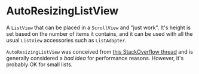AutoResizingListView
====================

A `ListView` that can be placed in a `ScrollView` and "just work". It's height is set based on the number of items it contains, and it can be used with all the usual `ListView` accessories such as `ListAdapter`.

`AutoResizingListView` was conceived from [this StackOverflow thread]("http://stackoverflow.com/questions/3495890/how-can-i-put-a-listview-into-a-scrollview-without-it-collapsing") and is generally considered a *bad idea* for performance reasons. However, it's probably OK for small lists.
